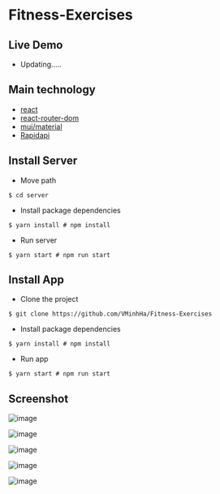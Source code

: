 # Fitness-Exercises

## Live Demo
- Updating.....

## Main technology
- [react](https://github.com/facebook/react)
- [react-router-dom](https://github.com/remix-run/react-router/tree/main/packages/react-router-dom)
- [mui/material](https://github.com/mui/material-ui)
- [Rapidapi](https://rapidapi.com/hub)

## Install Server
- Move path
```shell
$ cd server
```
- Install package dependencies
```shell
$ yarn install # npm install
```

- Run server
```shell
$ yarn start # npm run start
```

## Install App
- Clone the project
```shell
$ git clone https://github.com/VMinhHa/Fitness-Exercises
```
- Install package dependencies
```shell
$ yarn install # npm install
```
- Run app
```shell
$ yarn start # npm run start
```
## Screenshot
![image](https://user-images.githubusercontent.com/76875835/176940049-0dc9a91b-0846-40d7-9c94-c9a5765daa24.png)

![image](https://user-images.githubusercontent.com/76875835/176940180-1766d39f-6885-4e35-8a92-f5e767dadf7f.png)

![image](https://user-images.githubusercontent.com/76875835/176940401-60171ba0-6368-4128-bc44-55d8f97fd16c.png)

![image](https://user-images.githubusercontent.com/76875835/176940461-7fb2fd6a-4886-4150-8776-a1f0e43b0de1.png)

![image](https://user-images.githubusercontent.com/76875835/176940497-9844a87f-0ef6-4b85-92c1-908df1d64bc4.png)
